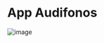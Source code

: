 # App Audifonos

![image](https://github.com/user-attachments/assets/d8261839-7fc9-4ba9-baac-2221d1d326ff)
